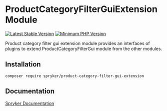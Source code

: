 # ProductCategoryFilterGuiExtension Module
[![Latest Stable Version](https://poser.pugx.org/spryker/product-category-filter-gui-extension/v/stable.svg)](https://packagist.org/packages/spryker/product-category-filter-gui-extension)
[![Minimum PHP Version](https://img.shields.io/badge/php-%3E%3D%208.3-8892BF.svg)](https://php.net/)

Product category filter gui extension module provides an interfaces of plugins to extend ProductCategoryFilterGui module from the other modules.

## Installation

```
composer require spryker/product-category-filter-gui-extension
```

## Documentation

[Spryker Documentation](https://docs.spryker.com)
